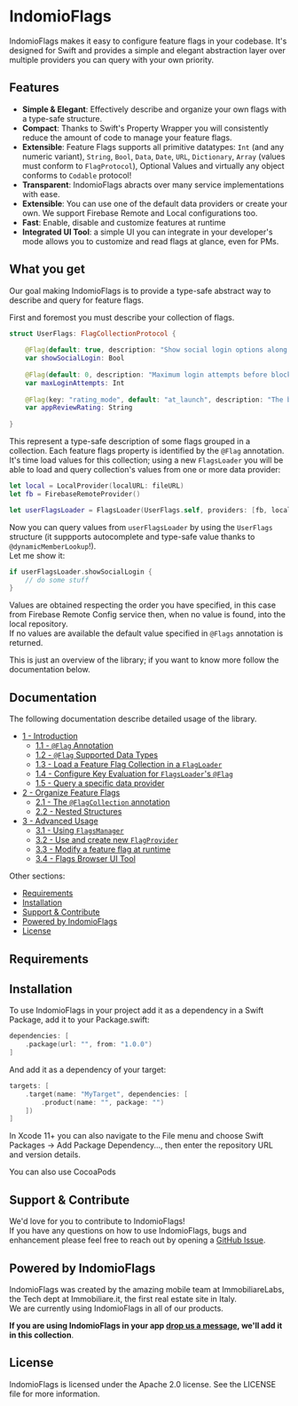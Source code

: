 # IndomioFlags
IndomioFlags makes it easy to configure feature flags in your codebase. It's designed for Swift and  provides a simple and elegant abstraction layer over multiple providers you can query with your own priority.

## Features

- **Simple & Elegant**: Effectively describe and organize your own flags with a type-safe structure.
- **Compact**: Thanks to Swift's Property Wrapper you will consistently reduce the amount of code to manage your feature flags.
- **Extensible**: Feature Flags supports all primitive datatypes: `Int` (and any numeric variant), `String`, `Bool`, `Data`, `Date`, `URL`, `Dictionary`, `Array` (values must conform to `FlagProtocol`), Optional Values and virtually any object conforms to `Codable` protocol!
- **Transparent**: IndomioFlags abracts over many service implementations with ease.
- **Extensible**: You can use one of the default data providers or create your own. We support Firebase Remote and Local configurations too.
- **Fast**: Enable, disable and customize features at runtime
- **Integrated UI Tool**: a simple UI you can integrate in your developer's mode allows you to customize and read flags at glance, even for PMs.

## What you get

Our goal making IndomioFlags is to provide a type-safe abstract way to describe and query for feature flags.

First and foremost you must describe your collection of flags.

```swift
struct UserFlags: FlagCollectionProtocol {
    
    @Flag(default: true, description: "Show social login options along native login form")
    var showSocialLogin: Bool
    
    @Flag(default: 0, description: "Maximum login attempts before blocking account")
    var maxLoginAttempts: Int
    
    @Flag(key: "rating_mode", default: "at_launch", description: "The behaviour to show the rating popup")
    var appReviewRating: String
    
}
```

This represent a type-safe description of some flags grouped in a collection. 
Each feature flags property is identified by the `@Flag` annotation. 
It's time load values for this collection; using a new `FlagsLoader` you will be able to load and query collection's values from one or more data provider:

```swift
let local = LocalProvider(localURL: fileURL)
let fb = FirebaseRemoteProvider()

let userFlagsLoader = FlagsLoader(UserFlags.self, providers: [fb, local])
```

Now you can query values from `userFlagsLoader` by using the `UserFlags` structure (it suppports autocomplete and type-safe value thanks to `@dynamicMemberLookup`!).  
Let me show it:

```swift
if userFlagsLoader.showSocialLogin {
    // do some stuff
}
```

Values are obtained respecting the order you have specified, in this case from Firebase Remote Config service then, when no value is found, into the local repository.  
If no values are available the default value specified in `@Flags` annotation is returned.

This is just an overview of the library; if you want to know more follow the documentation below.

## Documentation

The following documentation describe detailed usage of the library.

- [1 - Introduction](./documentation/introduction.md)  
    - [1.1 - `@Flag` Annotation](./documentation/introduction.md#1.1)   
    - [1.2 - `@Flag` Supported Data Types](./documentation/introduction.md#1.2)   
    - [1.3 - Load a Feature Flag Collection in a `FlagLoader`](./documentation/introduction.md#1.3)   
    - [1.4 - Configure Key Evaluation for `FlagsLoader`'s `@Flag`](./documentation/introduction.md#1.4)   
    - [1.5 - Query a specific data provider](./documentation/introduction.md#1.5)   
- [2 - Organize Feature Flags](./documentation/organize_feature_flags.md)  
    - [2.1 - The `@FlagCollection` annotation](./documentation/organize_feature_flags.md#2.1)  
    - [2.2 - Nested Structures](./documentation/organize_feature_flags.md#2.2)  
- [3 - Advanced Usage](./documentation/advanced_usage.md)  
    - [3.1 - Using `FlagsManager`](./documentation/advanced_usage.md#3.1)  
    - [3.2 - Use and create new `FlagProvider`](./documentation/advanced_usage.md#3.2)  
    - [3.3 - Modify a feature flag at runtime](./documentation/advanced_usage.md#3.3)  
    - [3.4 - Flags Browser UI Tool](./documentation/advanced_usage.md#3.4)

Other sections:

- [Requirements](#requirements)
- [Installation](#installation)
- [Support & Contribute](#support)
- [Powered by IndomioFlags](#powered)
- [License](#license)

<a name="#requirements"/>

## Requirements

<a name="#installation"/>

## Installation

To use IndomioFlags in your project add it as a dependency in a Swift Package, add it to your Package.swift:

```swift
dependencies: [
    .package(url: "", from: "1.0.0")
]
```

And add it as a dependency of your target:

```swift
targets: [
    .target(name: "MyTarget", dependencies: [
        .product(name: "", package: "")
    ])
]
```

In Xcode 11+ you can also navigate to the File menu and choose Swift Packages -> Add Package Dependency..., then enter the repository URL and version details.

You can also use CocoaPods

<a name="#support"/>

## Support & Contribute

We'd love for you to contribute to IndomioFlags!  
If you have any questions on how to use IndomioFlags, bugs and enhancement please feel free to reach out by opening a [GitHub Issue](https://github.com/.../issues).

<a name="#powered"/>

## Powered by IndomioFlags

IndomioFlags was created by the amazing mobile team at ImmobiliareLabs, the Tech dept at Immobiliare.it, the first real estate site in Italy.  
We are currently using IndomioFlags in all of our products.

**If you are using IndomioFlags in your app [drop us a message](), we'll add it in this collection**.

<a name="#license"/>

## License

IndomioFlags is licensed under the Apache 2.0 license. See the LICENSE file for more information.
